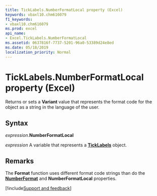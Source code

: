```yaml
---
title: TickLabels.NumberFormatLocal property (Excel)
keywords: vbaxl10.chm616079
f1_keywords:
- vbaxl10.chm616079
ms.prod: excel
api_name:
- Excel.TickLabels.NumberFormatLocal
ms.assetid: 0637816f-7737-5201-96a0-53389d24e8ed
ms.date: 05/18/2019
localization_priority: Normal
---
```



# TickLabels.NumberFormatLocal property (Excel)

Returns or sets a **Variant** value that represents the format code for the object as a string in the language of the user.


## Syntax

_expression_.**NumberFormatLocal**

_expression_ A variable that represents a **[TickLabels](Excel.TickLabels(object).md)** object.


## Remarks

The **Format** function uses different format code strings than do the **[NumberFormat](Excel.TickLabels.NumberFormat.md)** and **NumberFormatLocal** properties.




[!include[Support and feedback](~/includes/feedback-boilerplate.md)]